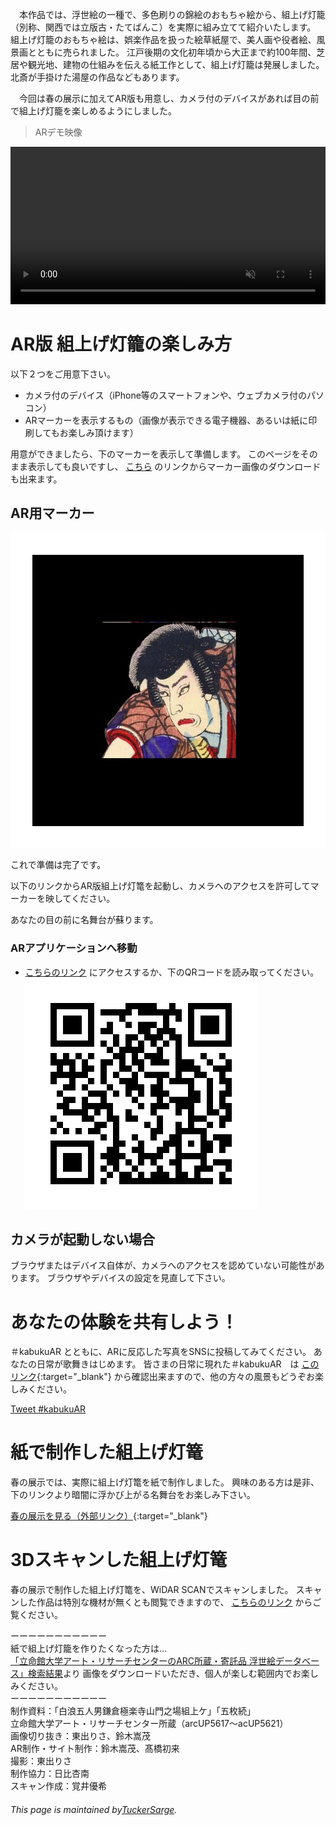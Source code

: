 　本作品では、浮世絵の一種で、多色刷りの錦絵のおもちゃ絵から、組上げ灯籠（別称、関西では立版古・たてばんこ）を実際に組み立てて紹介いたします。
組上げ灯籠のおもちゃ絵は、娯楽作品を扱った絵草紙屋で、美人画や役者絵、風景画とともに売られました。
江戸後期の文化初年頃から大正まで約100年間、芝居や観光地、建物の仕組みを伝える紙工作として、組上げ灯籠は発展しました。
北斎が手掛けた湯屋の作品などもあります。

　今回は春の展示に加えてAR版も用意し、カメラ付のデバイスがあれば目の前で組上げ灯籠を楽しめるようにしました。


> ARデモ映像

<video muted controls style="width:100%;">
    <source src="kabukuDemo2.mp4" type="video/mp4">
</video>


# AR版 組上げ灯籠の楽しみ方

以下２つをご用意下さい。
- カメラ付のデバイス（iPhone等のスマートフォンや、ウェブカメラ付のパソコン）
- ARマーカーを表示するもの（画像が表示できる電子機器、あるいは紙に印刷してもお楽しみ頂けます）

用意ができましたら、下のマーカーを表示して準備します。
このページをそのまま表示しても良いですし、
[こちら](https://drive.google.com/uc?export=download&id=1RswJ7JvyC6WwOdtyOegoZtTK9tR1vYfL)
のリンクからマーカー画像のダウンロードも出来ます。
## AR用マーカー
![Picture of marker](Marker.png)

これで準備は完了です。

以下のリンクからAR版組上げ灯篭を起動し、カメラへのアクセスを許可してマーカーを映してください。

あなたの目の前に名舞台が蘇ります。

### ARアプリケーションへ移動
- [こちらのリンク](app.md)
にアクセスするか、下のQRコードを読み取ってください。
![Picture of qr](qr.png)


## カメラが起動しない場合

ブラウザまたはデバイス自体が、カメラへのアクセスを認めていない可能性があります。
ブラウザやデバイスの設定を見直して下さい。

# あなたの体験を共有しよう！
＃kabukuAR とともに、ARに反応した写真をSNSに投稿してみてください。
あなたの日常が歌舞きはじめます。
皆さまの日常に現れた＃kabukuAR　は
[このリンク](https://twitter.com/search?q=%23kabukuAR&src=typed_query){:target="_blank"}
から確認出来ますので、他の方々の風景もどうぞお楽しみください。

<a href="https://twitter.com/intent/tweet?button_hashtag=kabukuAR&ref_src=twsrc%5Etfw" class="twitter-hashtag-button" data-show-count="false">Tweet #kabukuAR</a><script async src="https://platform.twitter.com/widgets.js" charset="utf-8"></script>


# 紙で制作した組上げ灯篭

春の展示では、実際に組上げ灯篭を紙で制作しました。
興味のある方は是非、下のリンクより暗闇に浮かび上がる名舞台をお楽しみ下さい。

[春の展示を見る（外部リンク）](https://sites.google.com/view/kabuku/){:target="_blank"}

<a id="anchor1"></a>

# 3Dスキャンした組上げ灯篭

春の展示で制作した組上げ灯篭を、WiDAR SCANでスキャンしました。
スキャンした作品は特別な機材が無くとも閲覧できますので、
[こちらのリンク](https://viewer.widar.io/widar-3d-viewer.html?id=007f1ec2-4c43-4316-9e8d-689bdcf22bb0)
からご覧ください。

ーーーーーーーーーーー  
紙で組上げ灯籠を作りたくなった方は…  
[「立命館大学アート・リサーチセンターのARC所蔵・寄託品 浮世絵データベース」検索結果](https://www.dh-jac.net/db/nishikie/results.php?f3=arcUP5617&f9=*&f11=1&-max=50&enter=portal)より
画像をダウンロードいただき、個人が楽しむ範囲内でお楽しみください。  
ーーーーーーーーーーー  
制作資料：「白浪五人男鎌倉極楽寺山門之場組上ケ」「五枚続」  
立命館大学アート・リサーチセンター所蔵（arcUP5617～acUP5621）  
画像切り抜き：東出りさ、鈴木嵩茂  
AR制作・サイト制作：鈴木嵩茂、髙橋初来  
撮影：東出りさ  
制作協力：日比杏南  
スキャン作成：覚井優希  

###### This page is maintained by[TuckerSarge](https://github.com/TuckerSarge).